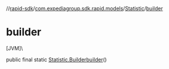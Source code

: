 //[rapid-sdk](../../../index.md)/[com.expediagroup.sdk.rapid.models](../index.md)/[Statistic](index.md)/[builder](builder.md)

# builder

[JVM]\

public final static [Statistic.Builder](-builder/index.md)[builder](builder.md)()

